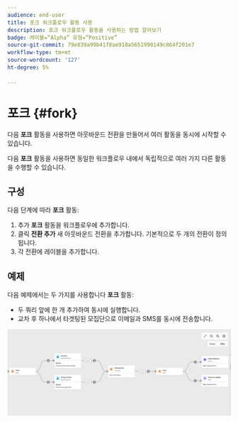 ```yaml
---
audience: end-user
title: 포크 워크플로우 활동 사용
description: 포크 워크플로우 활동을 사용하는 방법 알아보기
badge: 레이블=“Alpha” 유형=“Positive”
source-git-commit: 79e839a99b41f8ae918a5651990149c864f201e7
workflow-type: tm+mt
source-wordcount: '127'
ht-degree: 5%

---
```



# 포크 {#fork}

다음 **포크** 활동을 사용하면 아웃바운드 전환을 만들어서 여러 활동을 동시에 시작할 수 있습니다.

다음 **포크** 활동을 사용하면 동일한 워크플로우 내에서 독립적으로 여러 가지 다른 활동을 수행할 수 있습니다.

## 구성

다음 단계에 따라 **포크** 활동:

1. 추가 **포크** 활동을 워크플로우에 추가합니다.
1. 클릭 **전환 추가** 새 아웃바운드 전환을 추가합니다. 기본적으로 두 개의 전환이 정의됩니다.
1. 각 전환에 레이블을 추가합니다.

## 예제

다음 예제에서는 두 가지를 사용합니다 **포크** 활동:

* 두 쿼리 앞에 한 개 추가하여 동시에 실행합니다.
* 교차 후 하나에서 타겟팅된 모집단으로 이메일과 SMS를 동시에 전송합니다.

![](../assets/workflow-fork-example.png)

